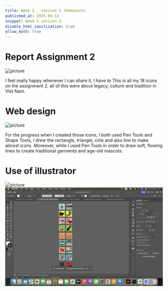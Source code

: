 ```yaml
---
title: Week 5 , session 2 (Homework)
published_at: 2025-04-12
snippet: Week 5 session 2
disable_html_sanitization: true
allow_math: true
---
```

# Report Assignment 2

![picture](6.png)

I feel really happy whenever I can share it, I have to This is all my 18 icons on the assignment 2, all of this were about legacy, culture and tradition in Viet Nam.

# Web design

![picture](web.png)

For the progress when I created those icons, I both used Pen Tools and Shape Tools, I drew the rectangle, triangle, cirle and also line to make almost icons. Moreover, while I used Pen Tools in order to  draw soft, flowing lines to create traditional garments and age-old mascots. 

# Use of illustrator

![picture](illustrator.png)
![picture](illustrator1.png)